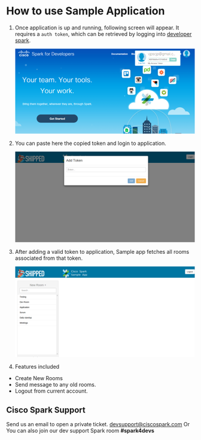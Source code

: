 # How to use Sample Application

1. Once application is up and running, following screen will appear. It requires a <code>auth token</code>, which can be retrieved by logging into <a href="https://developer.ciscospark.com/" target="_blank">developer spark</a>.
    
    ![](assets/1_1.PNG)


2. You can paste here the copied token and login to application.

    ![](assets/1_2.png)
    
3. After adding a valid token to application, Sample app fetches all rooms associated from that token. 

    ![](assets/1_3.png)
    
4. Features included

-  Create New Rooms
-  Send message to any old rooms.
-  Logout from current account.


## Cisco Spark Support 
Send us an email to open a private ticket. <a href="mailto:devsupport@ciscospark.com">devsupport@ciscospark.com</a>
Or You can also join our dev support Spark room **#spark4devs**